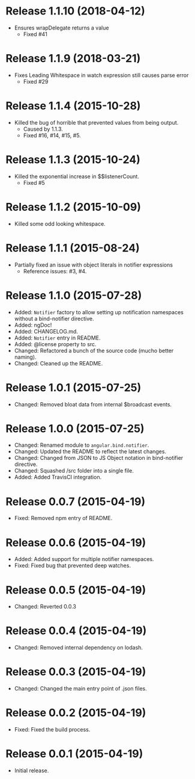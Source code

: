 # Release 1.1.10 (2018-04-12)
- Ensures wrapDelegate returns a value
  - Fixed #41

# Release 1.1.9 (2018-03-21)
- Fixes Leading Whitespace in watch expression still causes parse error
  - Fixed #29

# Release 1.1.4 (2015-10-28)
- Killed the bug of horrible that prevented values from being output.
  - Caused by 1.1.3.
  - Fixed #16, #14, #15, #5.

# Release 1.1.3 (2015-10-24)
- Killed the exponential increase in $$listenerCount.
  - Fixed #5

# Release 1.1.2 (2015-10-09)
- Killed some odd looking whitespace.

# Release 1.1.1 (2015-08-24)
- Partially fixed an issue with object literals in notifier expressions
  - Reference issues: #3, #4.

# Release 1.1.0 (2015-07-28)

- Added: `Notifier` factory to allow setting up notification namespaces without a bind-notifier directive.
- Added: ngDoc!
- Added: CHANGELOG.md.
- Added: `Notifier` entry in README.
- Added: @license property to src.
- Changed: Refactored a bunch of the source code (mucho better naming).
- Changed: Cleaned up the README.

# Release 1.0.1 (2015-07-25)

- Changed: Removed bloat data from internal $broadcast events.

# Release 1.0.0 (2015-07-25)

- Changed: Renamed module to `angular.bind.notifier`.
- Changed: Updated the README to reflect the latest changes.
- Changed: Changed from JSON to JS Object notation in bind-notifier directive.
- Changed: Squashed /src folder into a single file.
- Added: Added TravisCI integration.

# Release 0.0.7 (2015-04-19)

- Fixed: Removed npm entry of README.

# Release 0.0.6 (2015-04-19)

- Added: Added support for multiple notifier namespaces.
- Fixed: Fixed bug that prevented deep watches.

# Release 0.0.5 (2015-04-19)

- Changed: Reverted 0.0.3

# Release 0.0.4 (2015-04-19)

- Changed: Removed internal dependency on lodash.

# Release 0.0.3 (2015-04-19)

- Changed: Changed the main entry point of .json files.

# Release 0.0.2 (2015-04-19)

- Fixed: Fixed the build process.

# Release 0.0.1 (2015-04-19)

- Initial release.
